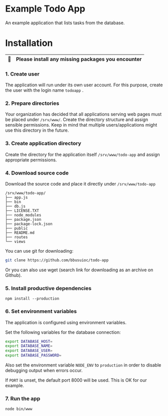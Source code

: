 # Example Todo App

An example application that lists tasks from the database.

# Installation

| :memo:        | Please install any missing packages you encounter |
|---------------|:--------------------------------------------------|

### 1. Create user

The application will run under its own user account. For this purpose, create
the user with the login name `todoapp` .

### 2. Prepare directories

Your organization has decided that all applications serving web pages must be
placed under `/srv/www/`. Create the directory structure and assign sensible
permissions. Keep in mind that multiple users/applications might use this
directory in the future.

### 3. Create application directory

Create the directory for the application itself `/srv/www/todo-app` and assign
appropriate permissions.

### 4. Download source code

Download the source code and place it directly under `/srv/www/todo-app`

```
/srv/www/todo-app/
├── app.js
├── bin
├── db.js
├── LICENSE.TXT
├── node_modules
├── package.json
├── package-lock.json
├── public
├── README.md
├── routes
└── views
```

You can use git for downloading:
```bash
git clone https://github.com/bbusuioc/todo-app
```

Or you can also use wget (search link for downloading as an archive
on Github).

### 5. Install productive dependencies

```
npm install --production
```

### 6. Set environment variables

The application is configured using environment variables.

Set the following variables for the database connection:

```bash
export DATABASE_HOST=
export DATABASE_NAME=
export DATABASE_USER=
export DATABASE_PASSWORD=
```

Also set the environment variable `NODE_ENV` to `production` in order to disable
debugging output when errors occur.

If `PORT` is unset, the default port 8000 will be used. This is OK for our
example.

### 7. Run the app

```bash
node bin/www
```
